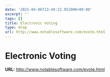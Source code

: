 ```yaml
---
date: '2021-04-06T13:40:22.951000+00:00'
excerpt: ''
tags: []
title: Electronic Voting
type: drop
url: http://www.notablesoftware.com/evote.html
---
```


# Electronic Voting

**URL:** http://www.notablesoftware.com/evote.html
